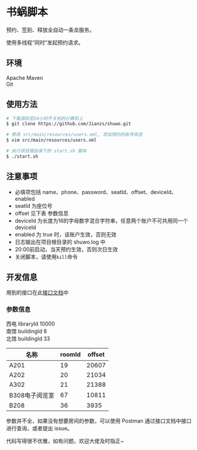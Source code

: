 # 书蜗脚本

预约、签到、释放全自动一条龙服务。

使用多线程“同时”发起预约请求。

## 环境

Apache Maven  
Git

## 使用方法

```bash
# 下载源码至24小时不关机的计算机上
$ git clone https://github.com/Jianzs/shuwo.git

# 修改 src/main/resources/users.xml, 添加预约的账号信息
$ vim src/main/resources/users.xml

# 执行项目根目录下的 start.sh 脚本
$ ./start.sh
```

## 注意事项
* 必填项包括 name、phone、password、seatId、offset、deviceId、enabled 
* seatId 为座位号
* offset 见下表 参数信息
* deviceId 为长度为16的字母数字混合字符串，任意两个账户不可共用同一个 deviceId
* enabled 为 true 时，该账户生效，否则无效
* 日志输出在项目根目录的 shuwo.log 中
* 20:00前启动，当天预约生效，否则次日生效
* 关闭脚本，请使用`kill`命令


## 开发信息

用到的接口在此[接口文档](https://documenter.getpostman.com/view/3964457/SVfGzXkd?version=latest)中

### 参数信息
西电 libraryId 10000  
南馆 buildingId 8  
北馆 buildingId 33  

| 名称           | roomId | offset |
| -------------- | ------ | ------ |
| A201           | 19     | 20607  |
| A202           | 20     | 21034  |
| A302           | 21     | 21388  |
| B308电子阅览室 | 67     | 10811  |
| B208           | 36     | 3935   |

参数并不全，如果没有想要房间的参数，可以使用 Postman 通过接口文档中接口进行查询，或者提出 issue。

代码写得很不优雅，如有问题，欢迎大佬及时指正~
